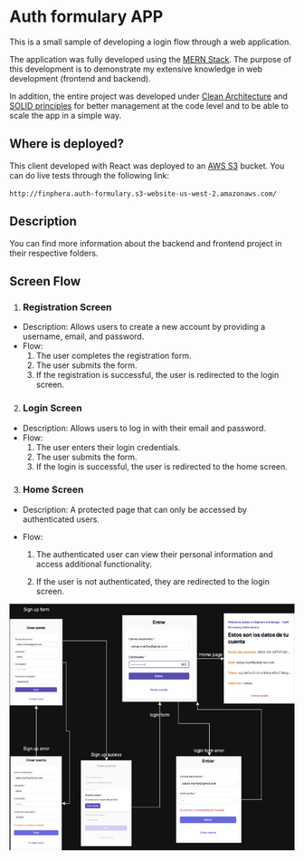# Auth formulary APP

This is a small sample of developing a login flow through a web application.

The application was fully developed using the [MERN Stack](https://www.mongodb.com/resources/languages/mern-stack). The purpose of this development is to demonstrate my extensive knowledge in web development (frontend and backend).

In addition, the entire project was developed under [Clean Architecture](https://blog.cleancoder.com/uncle-bob/2012/08/13/the-clean-architecture.html) and [SOLID principles](https://www.digitalocean.com/community/conceptual-articles/s-o-l-i-d-the-first-five-principles-of-object-oriented-design) for better management at the code level and to be able to scale the app in a simple way.

## Where is deployed?

This client developed with React was deployed to an [AWS S3](https://aws.amazon.com/es/s3/) bucket. You can do live tests through the following link:

`http://finphera.auth-formulary.s3-website-us-west-2.amazonaws.com/`

## Description

You can find more information about the backend and frontend project in their respective folders.

## Screen Flow

1. ### Registration Screen

- Description: Allows users to create a new account by providing a username, email, and password.
- Flow:
  1. The user completes the registration form.
  2. The user submits the form.
  3. If the registration is successful, the user is redirected to the login screen.

2. ### Login Screen

- Description: Allows users to log in with their email and password.
- Flow:
  1. The user enters their login credentials.
  2. The user submits the form.
  3. If the login is successful, the user is redirected to the home screen.

3. ### Home Screen

- Description: A protected page that can only be accessed by authenticated users.
- Flow:

  1. The authenticated user can view their personal information and access additional functionality.

  2. If the user is not authenticated, they are redirected to the login screen.

![alt text](image.png)
